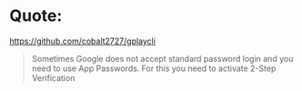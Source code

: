 # Quote:
https://github.com/cobalt2727/gplaycli
>Sometimes Google does not accept standard password login and you need to use App Passwords. For this you need to activate 2-Step Verification
